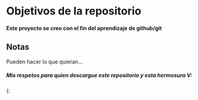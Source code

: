 # Objetivos de la repositorio

#### Este proyecto se creo con el fin del aprendizaje de github/git


## Notas
Pueden hacer lo que quieran...


##### Mis respetos para quien descargue este repositorio y esta hermosura V: 


(:

